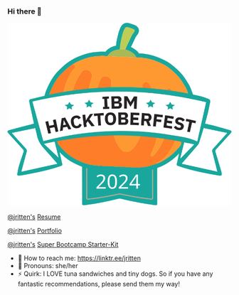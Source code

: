 ### Hi there 👋

![<img src="ibmhacktoberfest2024.svg" width="200px"/>](ibmhacktoberfest2024.svg)

[@jritten's](https://www.linkedin.com/in/jritten) [Resume](http://ibm.biz/jritten-resume)

[@jritten's](https://www.linkedin.com/in/jritten) [Portfolio](https://jritten.github.io/portfolio)

[@jritten's](https://www.linkedin.com/in/jritten) [Super Bootcamp Starter-Kit](https://github.com/jritten/beyond-bootcamp)

- 💬 How to reach me: https://linktr.ee/jritten
- 🌱 Pronouns: she/her
- ⚡ Quirk: I LOVE tuna sandwiches and tiny dogs. So if you have any fantastic recommendations, please send them my way!

<!--
**jritten/jritten** is a ✨ _special_ ✨ repository because its `README.md` (this file) appears on your GitHub profile.

https://ibm.biz/jritten-portfolio 
My Zoom: http://ibm.biz/jritten

Here are some ideas to get you started:

- 🔭 I’m currently working on ...
- 🌱 I’m currently learning ...
- 👯 I’m looking to collaborate on ...
- 🤔 I’m looking for help with ...
- 💬 Ask me about ...
- 📫 How to reach me: ...
- 😄 Pronouns: ...
- ⚡ Fun fact: ...
-->
